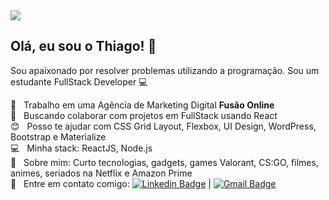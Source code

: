 <img width="auto" src="https://i.imgur.com/iEhHlBH.jpg">

## Olá, eu sou o Thiago! 👋
Sou apaixonado por resolver problemas utilizando a programação.
Sou um estudante FullStack Developer :computer:

 :rocket:  &nbsp; Trabalho em uma Agência de Marketing Digital **Fusão Online**
 <br/> :purple_heart: &nbsp; Buscando colaborar com projetos em FullStack usando React
 <br/> :blush: &nbsp; Posso te ajudar com CSS Grid Layout, Flexbox, UI Design, WordPress, Bootstrap e Materialize
 <br/> :computer: &nbsp; Minha stack: ReactJS, Node.js
 <br/> 💬  &nbsp; Sobre mim: Curto tecnologias, gadgets, games Valorant, CS:GO, filmes, animes, seriados na Netflix e Amazon Prime 
 <br/> :email: &nbsp; Entre em contato comigo: [![Linkedin Badge](https://img.shields.io/badge/-ThiagoNascimento-blue?style=flat-square&logo=Linkedin&logoColor=white&link=https://www.linkedin.com/in/thiago-nascimento-2540a0a3/)](https://www.linkedin.com/in/thiago-nascimento-2540a0a3/)
| 
[![Gmail Badge](https://img.shields.io/badge/-thiagotnon@gmail.com-c14438?style=flat-square&logo=Gmail&logoColor=white&link=mailto:thiagotnon@gmail.com)](mailto:thiagotnon@gmail.com)
